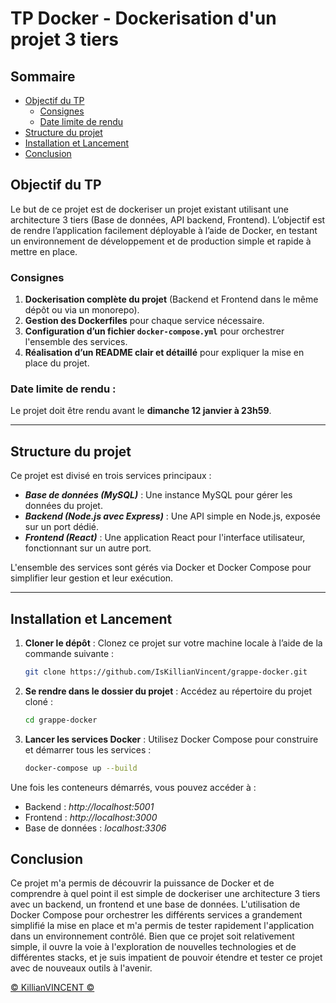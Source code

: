 # TP Docker - Dockerisation d'un projet 3 tiers

## Sommaire

- [Objectif du TP](#objectif-du-tp)
  - [Consignes](#consignes)
  - [Date limite de rendu](#date-limite-de-rendu)
- [Structure du projet](#structure-du-projet)
- [Installation et Lancement](#installation-et-lancement)
- [Conclusion](#conclusion)

## Objectif du TP

Le but de ce projet est de dockeriser un projet existant utilisant une architecture 3 tiers (Base de données, API backend, Frontend). L’objectif est de rendre l’application facilement déployable à l’aide de Docker, en testant un environnement de développement et de production simple et rapide à mettre en place.

### Consignes
1. **Dockerisation complète du projet** (Backend et Frontend dans le même dépôt ou via un monorepo).
2. **Gestion des Dockerfiles** pour chaque service nécessaire.
3. **Configuration d’un fichier `docker-compose.yml`** pour orchestrer l'ensemble des services.
4. **Réalisation d’un README clair et détaillé** pour expliquer la mise en place du projet.

### Date limite de rendu :
Le projet doit être rendu avant le **dimanche 12 janvier à 23h59**.

---

## Structure du projet

Ce projet est divisé en trois services principaux :

- **_Base de données (MySQL)_** : Une instance MySQL pour gérer les données du projet.
- **_Backend (Node.js avec Express)_** : Une API simple en Node.js, exposée sur un port dédié.
- **_Frontend (React)_** : Une application React pour l'interface utilisateur, fonctionnant sur un autre port.

L'ensemble des services sont gérés via Docker et Docker Compose pour simplifier leur gestion et leur exécution.

---

## Installation et Lancement

1. **Cloner le dépôt** :
   Clonez ce projet sur votre machine locale à l’aide de la commande suivante :
   ```bash
   git clone https://github.com/IsKillianVincent/grappe-docker.git
   ```
2. **Se rendre dans le dossier du projet** : Accédez au répertoire du projet cloné :
    ```bash
    cd grappe-docker
    ```
3. **Lancer les services Docker** : Utilisez Docker Compose pour construire et démarrer tous les services :
    ```bash
    docker-compose up --build
    ```
Une fois les conteneurs démarrés, vous pouvez accéder à :
 - Backend : _http://localhost:5001_
 - Frontend : _http://localhost:3000_
 - Base de données : _localhost:3306_

## Conclusion
Ce projet m'a permis de découvrir la puissance de Docker et de comprendre à quel point il est simple de dockeriser une architecture 3 tiers avec un backend, un frontend et une base de données. 
L'utilisation de Docker Compose pour orchestrer les différents services a grandement simplifié la mise en place et m'a permis de tester rapidement l'application dans un environnement contrôlé. 
Bien que ce projet soit relativement simple, il ouvre la voie à l'exploration de nouvelles technologies et de différentes stacks, et je suis impatient de pouvoir étendre et tester ce projet avec de nouveaux outils à l'avenir.

[© KillianVINCENT ©](https://github.com/IsKillianVincent/grappe-docker "Fait le 09/01/2025 à 15h30")